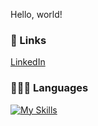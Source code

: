 Hello, world! 


### 🔗 Links
[LinkedIn](https://www.linkedin.com/in/nbkurian/)


### 👨🏼‍💻 Languages

[![My Skills](https://skillicons.dev/icons?i=py,matlab,java,js,html,css)](https://skillicons.dev)


